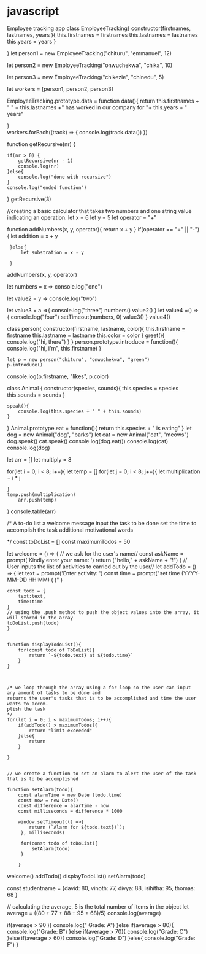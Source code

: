 # javascript
Employee tracking app
class EmployeeTracking{
    constructor(firstnames, lastnames, years ){
        this.firstnames = firstnames
        this.lastnames = lastnames
        this.years = years 
    }

}
let person1 = new EmployeeTracking("chituru", "emmanuel", 12)

let person2 = new EmployeeTracking("onwuchekwa", "chika", 10)

let person3 = new EmployeeTracking("chikezie", "chinedu", 5)

let workers = [person1, person2, person3]

EmployeeTracking.prototype.data = function data(){
return this.firstnames + " " + this.lastnames +" has worked in our company for "+ this.years + " years"
      
 }       
workers.forEach((track) => {
    console.log(track.data())
})





function getRecursive(nr) {
    
    if(nr > 0) {
        getRecursive(nr - 1)
        console.log(nr)
    }else{
        console.log("done with recursive")
    }
    console.log("ended function")
}
getRecursive(3)







 //creating a basic calculator that takes two numbers and one string value indicating an operation.
 let x = 6
 let y = 5
 let operator = "+"

 function addNumbers(x, y, operator){
     return x + y 
 }
     if(operator == "+" || "-"){
         let addition = x + y 
         
     }else{
         let substration = x - y
        
     }

 addNumbers(x, y, operator)





let numbers = x => console.log("one")

let value2 = y => console.log("two")


let value3 = a =>{
   console.log("three")
    numbers()
    value2()
} 
let value4 =() =>{
console.log("four")
    setTimeout(numbers, 0)
    value3()
}
value4()




class person{
    constructor(firstname, lastname, color){
        this.firstname = firstname
        this.lastname = lastname
        this.color = color
    }
    greet(){
        console.log("hi, there")
    }
}
    person.prototype.introduce = function(){
        console.log("hi, i'm", this.firstname)
    }
    
    let p = new person("chituru", "onwuchekwa", "green")
    p.introduce()
   console.log(p.firstname, "likes", p.color)
    





class Animal {
    constructor(species, sounds){
        this.species = species
        this.sounds = sounds
    }

    speak(){
        console.log(this.species + " " + this.sounds)
    }   
}
Animal.prototype.eat = function(){
    return this.species + " is eating" 
}
let dog = new Animal("dog", "barks")
let cat = new Animal("cat", "meows")
dog.speak()
cat.speak()
console.log(dog.eat())
console.log(cat)
console.log(dog)




let arr = []
let multiply = 8

for(let i = 0; i < 8; i++){
    let temp = []
    for(let j = 0; i < 8; j++){
        let multiplication = i * j
        
    }
    temp.push(multiplication)
        arr.push(temp)
}
console.table(arr)





/* A to-do list 
a welcome message
input the task to be done
set the time to accomplish the task
additional motivational words 

*/
const toDoList = []
const maximumTodos = 50

let welcome = () => {
    // we ask for the user's name//
    const askName = prompt('Kindly enter your name: ')
    return ("hello," + askName + "!")
}
// User inputs the list of activities to carried out by the user//
let addTodo = () => {
    let text = prompt('Enter activity: ')
    const time = prompt("set time  (YYYY-MM-DD HH:MM) ( )" )
                                       
    const todo = {
        text:text,
        time:time
    }
    // using the .push method to push the object values into the array, it will stored in the array
    toDoList.push(todo)
    }
    
   
    function displayTodoList(){
        for(const todo of ToDoList){
            return `-${todo.text} at ${todo.time}`
        }
    }
           
    

    /* we loop through the array using a for loop so the user can input any amount of tasks to be done and 
    returns the user"s tasks that is to be accomplished and time the user wants to accom-
    plish the task 
    */
    for(let i = 0; i < maximumTodos; i++){
        if(addTodo() > maximumTodos){
            return "limit exceeded"
        }else{
            return
        }
        
    }


    // we create a function to set an alarm to alert the user of the task that is to be accomplished
    
    function setAlarm(todo){
        const alarmTime = new Date (todo.time)
        const now = new Date()
        const difference = alarTime - now
        const milliseconds = difference * 1000

        window.setTimeout(() =>{
            return (`Alarm for ${todo.text}!`);
         }, milliseconds)

         for(const todo of toDoList){
             setAlarm(todo)
         }

        }
    




  welcome()
  addTodo()
  displayTodoList()
  setAlarm(todo)








const studentname = {david: 80,
                    vinoth: 77,
                    divya: 88,
                    isihitha: 95,
                    thomas: 68
                }
              
// calculating the average, 5 is the total number of items in the object
let average = ((80 + 77 + 88 + 95 + 68)/5)
console.log(average)

if(average > 90 ){
    console.log(" Grade: A")
}else if(average > 80){
    console.log("Grade: B")
}else if(average > 70){
    console.log("Grade: C")
}else if(average > 60){
    console.log("Grade: D")
}else{
    console.log("Grade: F")
}


    

